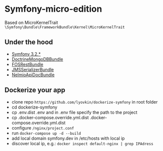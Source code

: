 # Symfony-micro-edition

Based on MicroKernelTrait `\Symfony\Bundle\FrameworkBundle\Kernel\MicroKernelTrait`

## Under the hood 

- [Symfony 3.2.*](http://symfony.com/)
- [DoctrineMongoDBBundle](http://symfony.com/doc/current/bundles/DoctrineMongoDBBundle/index.html) 
- [FOSRestBundle](https://symfony.com/doc/current/bundles/FOSRestBundle/index.html)
- [JMSSerializerBundle](http://jmsyst.com/bundles/JMSSerializerBundle)
- [NelmioApiDocBundle](https://symfony.com/doc/current/bundles/NelmioApiDocBundle/index.html)

## Dockerize your app

- clone repo `https://github.com/lyovkin/dockerize-symfony` in root folder
- cd dockerize-symfony
- cp .env.dist .env and in .env file specify the path to the project
- cp .docker-compose.override.yml.dist .docker-compose.override.yml.dist
- configure `/nginx/project.conf`
- run `docker-compose up -d --build`
- add local domain symfony.dev in /etc/hosts with local ip
- discover local ip, e.g.: `docker inspect default-nginx | grep IPAdress`
